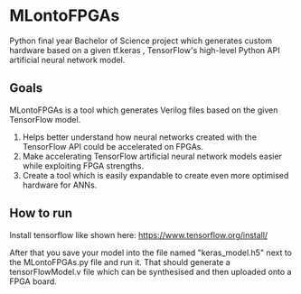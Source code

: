 # MLontoFPGAs
Python final year Bachelor of Science project which generates custom hardware based on a given tf.keras , TensorFlow's high-level Python API artificial neural network model.

## Goals
MLontoFPGAs is a tool which generates Verilog files based on the given TensorFlow model.
1. Helps better understand how neural networks created with the TensorFlow API could be accelerated on FPGAs.
2. Make accelerating TensorFlow artificial neural network models easier while exploiting FPGA strengths.
3. Create a tool which is easily expandable to create even more optimised hardware for ANNs.

## How to run
Install tensorflow like shown here: https://www.tensorflow.org/install/

After that you save your model into the file named "keras_model.h5" next to the MLontoFPGAs.py file and run it. That should generate a tensorFlowModel.v file which can be synthesised and then uploaded onto a FPGA board. 